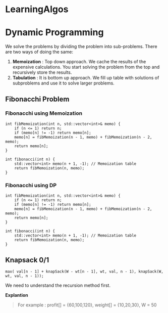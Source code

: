 # LearningAlgos

# Dynamic Programming

We solve the problems by dividing the problem into sub-problems. There are two ways of doing the same:
1. **Memoization** : Top down approach. We cache the results of the expensive calculations. You start solving the problem from the top and recursively store the results.
2. **Tabulation** : It is bottom up approach. We fill up table with solutions of subproblems and use it to solve larger problems.

## Fibonacchi Problem

### Fibonacchi using Memoization
```
int fibMemoization(int n, std::vector<int>& memo) {
    if (n <= 1) return n;
    if (memo[n] != -1) return memo[n];
    memo[n] = fibMemoization(n - 1, memo) + fibMemoization(n - 2, memo);
    return memo[n];
}

int fibonacci(int n) {
    std::vector<int> memo(n + 1, -1); // Memoization table
    return fibMemoization(n, memo);
}
```

### Fibonacchi using DP

```
int fibMemoization(int n, std::vector<int>& memo) {
    if (n <= 1) return n;
    if (memo[n] != -1) return memo[n];
    memo[n] = fibMemoization(n - 1, memo) + fibMemoization(n - 2, memo);
    return memo[n];
}

int fibonacci(int n) {
    std::vector<int> memo(n + 1, -1); // Memoization table
    return fibMemoization(n, memo);
}
```


## Knapsack 0/1

```
max( val[n - 1] + knapSack(W - wt[n - 1], wt, val, n - 1), knapSack(W, wt, val, n - 1)); 
```

We need to understand the recursion method first.

**Explantion**

> For example : profit[] = {60,100,120}, weight[] = {10,20,30}, W = 50
> 

